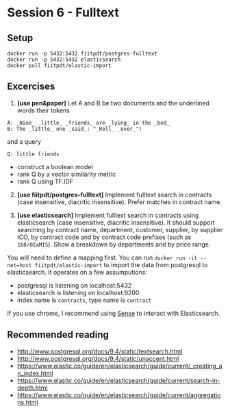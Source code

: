 # Session 6 - Fulltext

## Setup

```
docker run -p 5432:5432 fiitpdt/postgres-fulltext
docker run -p 5432:5432 elasticsearch
docker pull fiitpdt/elastic-import
```

## Excercises

1. **[use pen&paper]** Let A and B be two documents and the underlined words their tokens
  ```
  A: _Nine_ _little_ _friends_ are _lying_ in the _bed_
  B: The _little_ one _said_: "_Roll_ _over_"!
  ```
   and a query
  ```
  Q: little friends
  ```
   - construct a boolean model
   - rank Q by a vector similarity metric
   - rank Q using TF.IDF
   
2. **[use fiitpdt/postgres-fulltext]** Implement fulltext search in contracts (case insensitive, diacritic insensitive). Prefer matches in contract name.

3. **[use elasticsearch]** Implement fulltext search in contracts using elasticsearch (case insensitive, diacritic insensitive). It should support searching by contract name, department, customer, supplier, by supplier ICO, by contract code and by contract code prefixes (such as `168/OIaMIS`). Show a breakdown by departments and by price range.

  You will need to define a mapping first. You can run `docker run -it --net=host fiitpdt/elastic-import` to import the data from postgresql to elasticsearch. It operates on a few assumputions:
  
  - postgresql is listening on localhost:5432
  - elasticsearch is listening on localhost:9200
  - index name is `contracts`, type name is `contract`
  
  If you use chrome, I recommend using [Sense](https://chrome.google.com/webstore/detail/sense-beta/lhjgkmllcaadmopgmanpapmpjgmfcfig) to interact with Elasticsearch.

## Recommended reading
- http://www.postgresql.org/docs/9.4/static/textsearch.html
- http://www.postgresql.org/docs/9.4/static/unaccent.html
- https://www.elastic.co/guide/en/elasticsearch/guide/current/_creating_an_index.html
- https://www.elastic.co/guide/en/elasticsearch/guide/current/search-in-depth.html
- https://www.elastic.co/guide/en/elasticsearch/guide/current/aggregations.html

